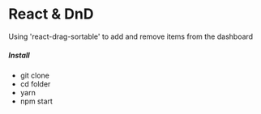 # React & DnD


Using 'react-drag-sortable' to add and remove items from the dashboard
##### Install
  - git clone
  - cd folder
  - yarn
  - npm start